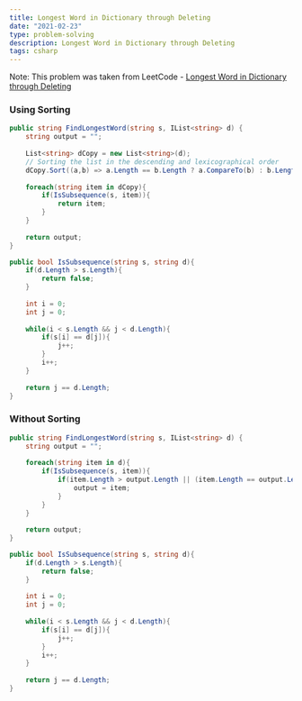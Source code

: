 ```yaml
---
title: Longest Word in Dictionary through Deleting
date: "2021-02-23"
type: problem-solving
description: Longest Word in Dictionary through Deleting
tags: csharp
---
```


Note: This problem was taken from LeetCode - [Longest Word in Dictionary through Deleting](https://leetcode.com/problems/longest-word-in-dictionary-through-deleting/)

### Using Sorting

```csharp
public string FindLongestWord(string s, IList<string> d) {
	string output = "";
	
	List<string> dCopy = new List<string>(d);
	// Sorting the list in the descending and lexicographical order
	dCopy.Sort((a,b) => a.Length == b.Length ? a.CompareTo(b) : b.Length - a.Length);
	
	foreach(string item in dCopy){
		if(IsSubsequence(s, item)){
			return item;
		}    
	}
	
	return output;        
}

public bool IsSubsequence(string s, string d){
	if(d.Length > s.Length){
		return false;
	}
	
	int i = 0;
	int j = 0;
	
	while(i < s.Length && j < d.Length){
		if(s[i] == d[j]){
			j++;
		}
		i++;
	}
	
	return j == d.Length;        
}
```

### Without Sorting

```csharp
public string FindLongestWord(string s, IList<string> d) {
	string output = "";
	
	foreach(string item in d){
		if(IsSubsequence(s, item)){
			if(item.Length > output.Length || (item.Length == output.Length && item.CompareTo(output) < 1)){
				output = item;                    
			}                
		}    
	}
	
	return output;        
}

public bool IsSubsequence(string s, string d){
	if(d.Length > s.Length){
		return false;
	}
	
	int i = 0;
	int j = 0;
	
	while(i < s.Length && j < d.Length){
		if(s[i] == d[j]){
			j++;
		}
		i++;
	}
	
	return j == d.Length;        
}  
```
